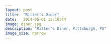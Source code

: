 ```yaml
---
layout: post
title:  "Ritter's Diner"
date:   2014-05-01 15:18:44
image: diner.jpg
description: "Ritter's Diner, Pittsburgh, PA"
image_size: narrow
---
```

